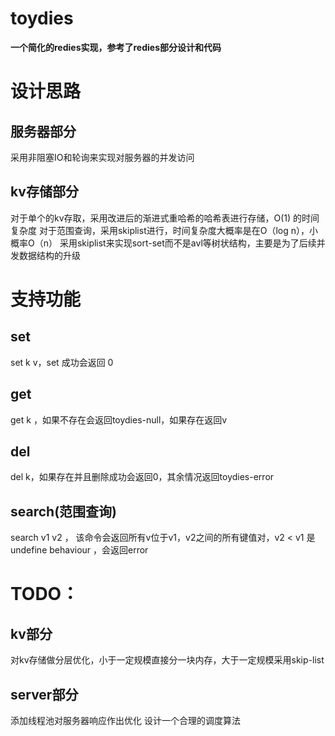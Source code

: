 # toydies

**一个简化的redies实现，参考了redies部分设计和代码**

# 设计思路
## 服务器部分
采用非阻塞IO和轮询来实现对服务器的并发访问
## kv存储部分
对于单个的kv存取，采用改进后的渐进式重哈希的哈希表进行存储，O(1) 的时间复杂度
对于范围查询，采用skiplist进行，时间复杂度大概率是在O（log n），小概率O（n）
采用skiplist来实现sort-set而不是avl等树状结构，主要是为了后续并发数据结构的升级
# 支持功能
## set
set k v，set 成功会返回 0
## get
get k ，如果不存在会返回toydies-null，如果存在返回v
## del
del k，如果存在并且删除成功会返回0，其余情况返回toydies-error
## search(范围查询)
search v1 v2 ， 该命令会返回所有v位于v1，v2之间的所有键值对，v2 < v1 是undefine behaviour ，会返回error
# TODO：
## kv部分
对kv存储做分层优化，小于一定规模直接分一块内存，大于一定规模采用skip-list
## server部分
添加线程池对服务器响应作出优化
设计一个合理的调度算法
